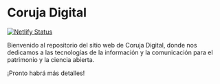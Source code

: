 # Coruja Digital

[![Netlify Status](https://api.netlify.com/api/v1/badges/3909d330-f294-4439-93ae-b7a9a477a0a0/deploy-status)](https://app.netlify.com/sites/coruja-digital/deploys)

Bienvenido al repositorio del sitio web de Coruja Digital, donde nos dedicamos a las tecnologías de la información y la comunicación para el patrimonio y la ciencia abierta.

¡Pronto habrá más detalles!
